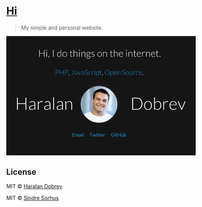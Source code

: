# [Hi](http://hkdobrev.com/)

> My simple and personal website.

[![](screenshot-haralan-dobrev-hi.png)](http://hkdobrev.com/)


## License

MIT © [Haralan Dobrev](https://hkdobrev.com)

MIT © [Sindre Sorhus](https://sindresorhus.com)
